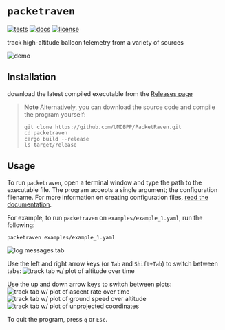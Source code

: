# `packetraven`

[![tests](https://github.com/UMDBPP/PacketRaven/workflows/tests/badge.svg)](https://github.com/UMDBPP/PacketRaven/actions?query=workflow%3Atests)
[![docs](https://readthedocs.org/projects/packetraven/badge/?version=latest)](https://packetraven.readthedocs.io/en/latest/?badge=latest)
[![license](https://img.shields.io/github/license/umdbpp/packetraven)](https://opensource.org/licenses/MIT)

track high-altitude balloon telemetry from a variety of sources

![demo](/docs/images/demo.png)

## Installation

download the latest compiled executable from the [Releases page](https://github.com/UMDBPP/PacketRaven/releases)

> **Note**
> Alternatively, you can download the source code and compile the program yourself:
> ```shell
> git clone https://github.com/UMDBPP/PacketRaven.git
> cd packetraven
> cargo build --release
> ls target/release
> ```

## Usage

To run ``packetraven``, open a terminal window and type the path to the executable file. 
The program accepts a single argument; the configuration filename.
For more information on creating configuration files, [read the documentation](https://packetraven.readthedocs.io).

For example, to run ``packetraven`` on ``examples/example_1.yaml``, run the following:
   
```shell
packetraven examples/example_1.yaml
```

![log messages tab](/docs/images/example1_log.png)

Use the left and right arrow keys (or `Tab` and `Shift+Tab`) to switch between tabs:
![track tab w/ plot of altitude over time](/docs/images/example1_altitude.png)

Use the up and down arrow keys to switch between plots:
![track tab w/ plot of ascent rate over time](/docs/images/example1_ascent_rate.png)
![track tab w/ plot of ground speed over altitude](/docs/images/example1_ground_speed.png)
![track tab w/ plot of unprojected coordinates](/docs/images/example1_coordinates.png)

To quit the program, press `q` or `Esc`.